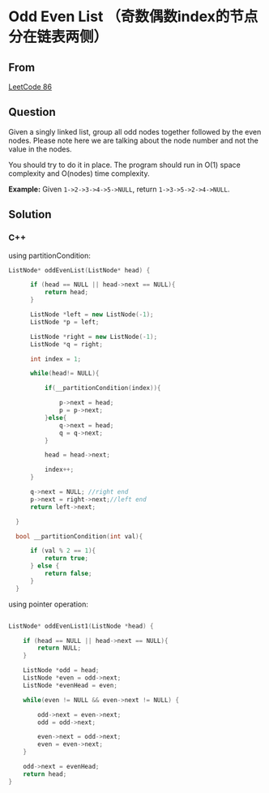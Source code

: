 # Odd Even List （奇数偶数index的节点分在链表两侧）   



## From

[LeetCode 86](https://leetcode.com/problems/partition-list/description/)





## Question



Given a singly linked list, group all odd nodes together followed by the even nodes. Please note here we are talking about the node number and not the value in the nodes.

You should try to do it in place. The program should run in O(1) space complexity and O(nodes) time complexity.

**Example:**
Given `1->2->3->4->5->NULL`,
return `1->3->5->2->4->NULL`.



## Solution  

### C++



using partitionCondition:

```c++
ListNode* oddEvenList(ListNode* head) {

      if (head == NULL || head->next == NULL){
          return head;
      }

      ListNode *left = new ListNode(-1);
      ListNode *p = left;

      ListNode *right = new ListNode(-1);
      ListNode *q = right;

      int index = 1;

      while(head!= NULL){

          if(__partitionCondition(index)){

              p->next = head;
              p = p->next;
          }else{
              q->next = head;
              q = q->next;
          }

          head = head->next;

          index++;
      }

      q->next = NULL; //right end
      p->next = right->next;//left end
      return left->next;

  }

  bool __partitionCondition(int val){

      if (val % 2 == 1){
          return true;
      } else {
          return false;
      }
  }

```



using pointer operation:

```c++

ListNode* oddEvenList1(ListNode *head) {

    if (head == NULL || head->next == NULL){
        return NULL;
    }

    ListNode *odd = head;
    ListNode *even = odd->next;
    ListNode *evenHead = even;

    while(even != NULL && even->next != NULL) {

        odd->next = even->next;
        odd = odd->next;

        even->next = odd->next;
        even = even->next;
    }

    odd->next = evenHead;
    return head;
}
```

